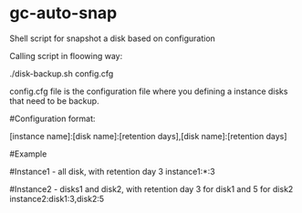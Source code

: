 # gc-auto-snap
Shell script for snapshot a disk based on configuration

Calling script in floowing way:

./disk-backup.sh config.cfg

config.cfg file is the configuration file where you defining a instance disks that need to be backup.

#Configuration format:

[instance name]:[disk name]:[retention days],[disk name]:[retention days]

#Example

#Instance1 - all disk, with retention day 3
instance1:*:3

#Instance2 - disks1 and disk2, with retention day 3 for disk1 and 5 for disk2
instance2:disk1:3,disk2:5
